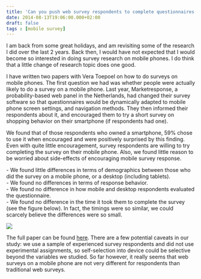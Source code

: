 ```yaml
---
title: 'Can you push web survey respondents to complete questionnaires on their mobile phones?'
date: 2014-08-13T19:06:00.000+02:00
draft: false
tags : [mobile survey]
---
```


I am back from some great holidays, and am revisiting some of the research I did over the last 2 years. Back then, I would have not expected that I would become so interested in doing survey research on mobile phones. I do think that a little change of research topic does one good.  
  
I have written two papers with Vera Toepoel on how to do surveys on mobile phones. The first question we had was whether people were actually likely to do a survey on a mobile phone. Last year, Marketresponse, a probability-based web panel in the Netherlands, had changed their survey software so that questionnaires would be dynamically adapted to mobile phone screen settings, and navigation methods. They then informed their respondents about it, and encouraged them to try a short survey on shopping behavior on their smartphone (if respondents had one).  
  
We found that of those respondents who owned a smartphone, 59% chose to use it when encouraged and were positively surprised by this finding. Even with quite little encouragement, survey respondents are willing to try completing the survey on their mobile phone. Also, we found little reason to be worried about side-effects of encouraging mobile survey response.  
  
\- We found little differences in terms of demographics between those who did the survey on a mobile phone, or a desktop (including tablets).  
\- We found no differences in terms of response behavior.  
\- We found no difference in how mobile and desktop respondents evaluated the questionnaire.  
\- We found no difference in the time it took them to complete the survey (see the figure below). In fact, the timings were so similar, we could scarcely believe the differences were so small.  
  

[![](http://1.bp.blogspot.com/-09-2vnxn6mo/U-uZs9lpXGI/AAAAAAAACr0/1X1MWVccCtA/s1600/time%2Bto%2Bcomlete%2Bweb%2Bsurvey.png)](http://1.bp.blogspot.com/-09-2vnxn6mo/U-uZs9lpXGI/AAAAAAAACr0/1X1MWVccCtA/s1600/time%2Bto%2Bcomlete%2Bweb%2Bsurvey.png)

  
The full paper can be found [here](http://ssc.sagepub.com/content/early/2014/04/02/0894439313510482.abstract). There are a few potential caveats in our study: we use a sample of experienced survey respondents and did not use experimental assignments, so self-selection into device could be selective beyond the variables we studied. So far however, it really seems that web surveys on a mobile phone are not very different for respondents than traditional web surveys.